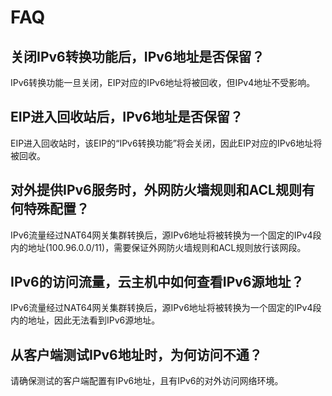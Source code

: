 # FAQ



## 关闭IPv6转换功能后，IPv6地址是否保留？

IPv6转换功能一旦关闭，EIP对应的IPv6地址将被回收，但IPv4地址不受影响。

## EIP进入回收站后，IPv6地址是否保留？

EIP进入回收站时，该EIP的“IPv6转换功能”将会关闭，因此EIP对应的IPv6地址将被回收。

## 对外提供IPv6服务时，外网防火墙规则和ACL规则有何特殊配置？

IPv6流量经过NAT64网关集群转换后，源IPv6地址将被转换为一个固定的IPv4段内的地址(100.96.0.0/11)，需要保证外网防火墙规则和ACL规则放行该网段。

## IPv6的访问流量，云主机中如何查看IPv6源地址？

IPv6流量经过NAT64网关集群转换后，源IPv6地址将被转换为一个固定的IPv4段内的地址，因此无法看到IPv6源地址。

## 从客户端测试IPv6地址时，为何访问不通？

请确保测试的客户端配置有IPv6地址，且有IPv6的对外访问网络环境。

